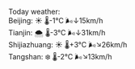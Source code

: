 Today weather:  
Beijing: ☀️ 🌡️-1°C 🌬️↓15km/h  
Tianjin: 🌨  🌡️-3°C 🌬️↓31km/h  
Shijiazhuang: ☀️ 🌡️+3°C 🌬️↘26km/h  
Tangshan: ❄️ 🌡️-2°C 🌬️↘13km/h  

